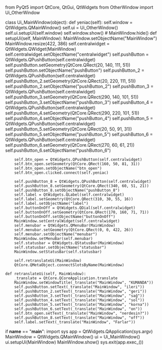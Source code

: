 from PyQt5 import QtCore, QtGui, QtWidgets
from OtherWindow import  Ui_OtherWindow

class Ui_MainWindow(object):
    def yeniac(self):
        self.window = QtWidgets.QMainWindow()
        self.ui = Ui_OtherWindow()
        self.ui.setupUi(self.window)
        self.window.show()
        # MainWindow.hide()
    def setupUi(self, MainWindow):
        MainWindow.setObjectName("MainWindow")
        MainWindow.resize(422, 386)
        self.centralwidget = QtWidgets.QWidget(MainWindow)
        self.centralwidget.setObjectName("centralwidget")
        self.pushButton = QtWidgets.QPushButton(self.centralwidget)
        self.pushButton.setGeometry(QtCore.QRect(20, 140, 111, 51))
        self.pushButton.setObjectName("pushButton")
        self.pushButton_2 = QtWidgets.QPushButton(self.centralwidget)
        self.pushButton_2.setGeometry(QtCore.QRect(20, 220, 111, 51))
        self.pushButton_2.setObjectName("pushButton_2")
        self.pushButton_3 = QtWidgets.QPushButton(self.centralwidget)
        self.pushButton_3.setGeometry(QtCore.QRect(290, 140, 101, 51))
        self.pushButton_3.setObjectName("pushButton_3")
        self.pushButton_4 = QtWidgets.QPushButton(self.centralwidget)
        self.pushButton_4.setGeometry(QtCore.QRect(290, 220, 101, 51))
        self.pushButton_4.setObjectName("pushButton_4")
        self.pushButton_5 = QtWidgets.QPushButton(self.centralwidget)
        self.pushButton_5.setGeometry(QtCore.QRect(20, 50, 91, 31))
        self.pushButton_5.setObjectName("pushButton_5")
        self.pushButton_6 = QtWidgets.QPushButton(self.centralwidget)
        self.pushButton_6.setGeometry(QtCore.QRect(270, 60, 61, 21))
        self.pushButton_6.setObjectName("pushButton_6")

        self.btn_open = QtWidgets.QPushButton(self.centralwidget)
        self.btn_open.setGeometry(QtCore.QRect(160, 50, 81, 31))
        self.btn_open.setObjectName("btn_open")
        self.btn_open.clicked.connect(self.yeniac)

        self.pushButton_8 = QtWidgets.QPushButton(self.centralwidget)
        self.pushButton_8.setGeometry(QtCore.QRect(340, 60, 51, 21))
        self.pushButton_8.setObjectName("pushButton_8")
        self.label = QtWidgets.QLabel(self.centralwidget)
        self.label.setGeometry(QtCore.QRect(310, 30, 55, 16))
        self.label.setObjectName("label")
        self.buttonOnOff = QtWidgets.QDial(self.centralwidget)
        self.buttonOnOff.setGeometry(QtCore.QRect(170, 160, 71, 71))
        self.buttonOnOff.setObjectName("buttonOnOff")
        MainWindow.setCentralWidget(self.centralwidget)
        self.menubar = QtWidgets.QMenuBar(MainWindow)
        self.menubar.setGeometry(QtCore.QRect(0, 0, 422, 26))
        self.menubar.setObjectName("menubar")
        MainWindow.setMenuBar(self.menubar)
        self.statusbar = QtWidgets.QStatusBar(MainWindow)
        self.statusbar.setObjectName("statusbar")
        MainWindow.setStatusBar(self.statusbar)

        self.retranslateUi(MainWindow)
        QtCore.QMetaObject.connectSlotsByName(MainWindow)

    def retranslateUi(self, MainWindow):
        _translate = QtCore.QCoreApplication.translate
        MainWindow.setWindowTitle(_translate("MainWindow", "KUMANDA"))
        self.pushButton.setText(_translate("MainWindow", "ileri"))
        self.pushButton_2.setText(_translate("MainWindow", "geri"))
        self.pushButton_3.setText(_translate("MainWindow", "sağ"))
        self.pushButton_4.setText(_translate("MainWindow", "sol"))
        self.pushButton_5.setText(_translate("MainWindow", "korna"))
        self.pushButton_6.setText(_translate("MainWindow", "on"))
        self.btn_open.setText(_translate("MainWindow", "nerdesin?"))
        self.pushButton_8.setText(_translate("MainWindow", "off"))
        self.label.setText(_translate("MainWindow", "Farlar"))


if __name__ == "__main__":
    import sys
    app = QtWidgets.QApplication(sys.argv)
    MainWindow = QtWidgets.QMainWindow()
    ui = Ui_MainWindow()
    ui.setupUi(MainWindow)
    MainWindow.show()
    sys.exit(app.exec_())


